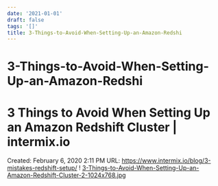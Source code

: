 ```yaml
---
date: '2021-01-01'
draft: false
tags: '[]'
title: 3-Things-to-Avoid-When-Setting-Up-an-Amazon-Redshi
---
```


# 3-Things-to-Avoid-When-Setting-Up-an-Amazon-Redshi

# 3 Things to Avoid When Setting Up an Amazon Redshift Cluster | intermix.io
Created: February 6, 2020 2:11 PM
URL: https://www.intermix.io/blog/3-mistakes-redshift-setup/
!
[3-Things-to-Avoid-When-Setting-Up-an-Amazon-Redshift-Cluster-2-1024x768.jpg](3%20Things%20to%20Avoid%20When%20Setting%20Up%20an%20Amazon%20Redshi%2005f3cef1779e4a12ac4fdb1cb056ff26/3-Things-to-Avoid-When-Setting-Up-an-Amazon-Redshift-Cluster-2-1024x768.jpg)

